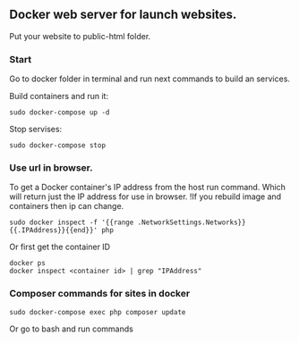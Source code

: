 ## Docker web server for launch websites.

Put your website to public-html folder.

### Start
Go to docker folder in terminal and run next commands to build an services.

Build containers and run it:
```
sudo docker-compose up -d

```
Stop servises:
```
sudo docker-compose stop
```

### Use url in browser.
To get a Docker container's IP address from the host run command.
Which will return just the IP address for use in browser.
!If you rebuild image and containers then ip can change.

```
sudo docker inspect -f '{{range .NetworkSettings.Networks}}{{.IPAddress}}{{end}}' php
```
Or first get the container ID
```
docker ps
docker inspect <container id> | grep "IPAddress"
```
### Composer commands for sites in docker
```
sudo docker-compose exec php composer update
```
Or go to bash and run commands
```sudo docker exec -it php bash
```
